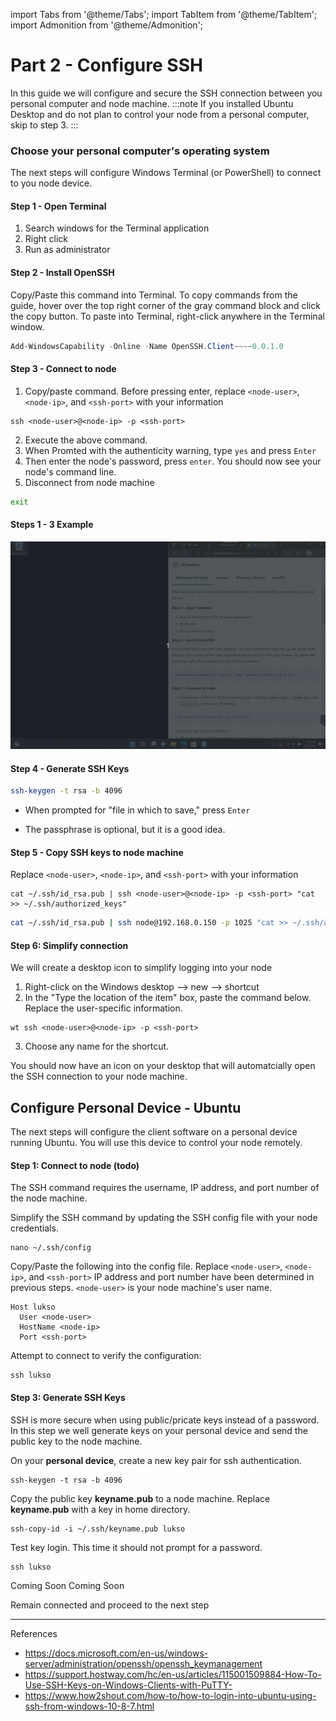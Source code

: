 import Tabs from '@theme/Tabs';
import TabItem from '@theme/TabItem';
import Admonition from '@theme/Admonition';



# Part 2 - Configure SSH
In this guide we will configure and secure the SSH connection between you personal computer and node machine.
:::note
If you installed Ubuntu Desktop and do not plan to control your node from a personal computer, skip to step 3.
:::

### Choose your personal computer's operating system

<Tabs>
<TabItem value="windows-terminal" label="Windows Terminal">

The next steps will configure Windows Terminal (or PowerShell) to connect to you node device.

#### Step 1 - Open Terminal

1. Search windows for the Terminal application
2. Right click
3. Run as administrator




#### Step 2 - Install OpenSSH
Copy/Paste this command into Terminal. To copy commands from the guide, hover over the top right corner of the gray command block and click the copy button. To paste into Terminal, right-click anywhere in the Terminal window.

```powershell
Add-WindowsCapability -Online -Name OpenSSH.Client~~~~0.0.1.0
```



#### Step 3 - Connect to node
1. Copy/paste command. Before pressing enter, replace `<node-user>`, `<node-ip>`, and `<ssh-port>` with your information
```
ssh <node-user>@<node-ip> -p <ssh-port>
```

2. Execute the above command. 
3. When Promted with the authenticity warning, type `yes` and press `Enter` 
4. Then enter the node's password, press `enter`. You should now see your node's command line.
5. Disconnect from node machine
```sh
exit
```

#### Steps 1 - 3 Example
![1-3 Example](./img-p2/win01-03.gif)



#### Step 4 - Generate SSH Keys

```sh
ssh-keygen -t rsa -b 4096
```

- When prompted for "file in which to save," press `Enter`

- The passphrase is optional, but it is a good idea.

#### Step 5 - Copy SSH keys to node machine
Replace `<node-user>`, `<node-ip>`, and `<ssh-port>` with your information

```
cat ~/.ssh/id_rsa.pub | ssh <node-user>@<node-ip> -p <ssh-port> "cat >> ~/.ssh/authorized_keys"
```

```sh title="example command"
cat ~/.ssh/id_rsa.pub | ssh node@192.168.0.150 -p 1025 "cat >> ~/.ssh/authorized_keys"
```

#### Step 6: Simplify connection
We will create a desktop icon to simplify logging into your node

1. Right-click on the Windows desktop --> new -->  shortcut
2. In the "Type the location of the item" box, paste the command below. Replace the user-specific information.
```
wt ssh <node-user>@<node-ip> -p <ssh-port>
```
3. Choose any name for the shortcut.

You should now have an icon on your desktop that will automatcially open the SSH connection to your node machine.





  </TabItem>
  <TabItem value="ubuntu" label="Ubuntu">

## Configure Personal Device - Ubuntu
The next steps will configure the client software on a personal device running Ubuntu. You will use this device to control your node remotely.

#### Step 1: Connect to node (todo)



The SSH command requires the username, IP address, and port number of the node machine. 

Simplify the SSH command by updating the SSH config file with your node credentials.
```
nano ~/.ssh/config 
```

Copy/Paste the following into the config file.
Replace `<node-user>`, `<node-ip>`, and `<ssh-port>`
IP address and port number have been determined in previous steps. 
`<node-user>` is your node machine's user name.

```
Host lukso
  User <node-user>
  HostName <node-ip>
  Port <ssh-port>
```

Attempt to connect to verify the configuration:

```
ssh lukso
```

#### Step 3: Generate SSH Keys

SSH is more secure when using public/pricate keys instead of a password. In this step we well generate keys on your personal device and send the public key to the node machine.

On your **personal device**, create a new key pair for ssh authentication.

```
ssh-keygen -t rsa -b 4096
```

Copy the public key **keyname.pub** to a node machine. Replace **keyname.pub** with a key in home directory.

```
ssh-copy-id -i ~/.ssh/keyname.pub lukso
```

Test key login.  This time it should not prompt for a password.
```
ssh lukso
```
  </TabItem>
  <TabItem value="Windows" label="Windows (Putty)">
Coming Soon
  </TabItem>
  <TabItem value="macOS" label="macOS">
Coming Soon
  </TabItem>
</Tabs>

Remain connected and proceed to the next step

---
References
- https://docs.microsoft.com/en-us/windows-server/administration/openssh/openssh_keymanagement
- https://support.hostway.com/hc/en-us/articles/115001509884-How-To-Use-SSH-Keys-on-Windows-Clients-with-PuTTY-
- https://www.how2shout.com/how-to/how-to-login-into-ubuntu-using-ssh-from-windows-10-8-7.html
